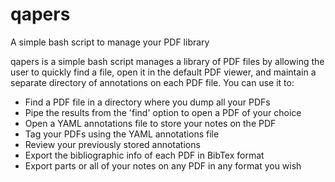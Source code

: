 # qapers
A simple bash script to manage your PDF library

qapers is a simple bash script manages a library of PDF files by allowing
the user to quickly find a file, open it in the default PDF viewer, and
maintain a separate directory of annotations on each PDF file. You can use
it to:

* Find a PDF file in a directory where you dump all your PDFs
* Pipe the results from the 'find' option to open a PDF of your choice
* Open a YAML annotations file to store your notes on the PDF
* Tag your PDFs using the YAML annotations file
* Review your previously stored annotations
* Export the bibliographic info of each PDF in BibTex format
* Export parts or all of your notes on any PDF in any format you wish
